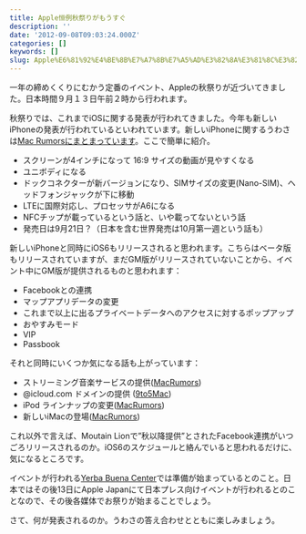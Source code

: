 ```yaml
---
title: Apple恒例秋祭りがもうすぐ
description: ''
date: '2012-09-08T09:03:24.000Z'
categories: []
keywords: []
slug: Apple%E6%81%92%E4%BE%8B%E7%A7%8B%E7%A5%AD%E3%82%8A%E3%81%8C%E3%82%82%E3%81%86%E3%81%99%E3%81%90
---
```

一年の締めくくりにむかう定番のイベント、Appleの秋祭りが近づいてきました。日本時間９月１３日午前２時から行われます。

秋祭りでは、これまでiOSに関する発表が行われてきました。今年も新しいiPhoneの発表が行われているといわれています。新しいiPhoneに関するうわさは[Mac Rumorsにまとまっています](http://www.macrumors.com/roundup/iphone-5/)。ここで簡単に紹介。

*   スクリーンが4インチになって 16:9 サイズの動画が見やすくなる
*   ユニボディになる
*   ドックコネクターが新バージョンになり、SIMサイズの変更(Nano-SIM)、ヘッドフォンジャックが下に移動
*   LTEに国際対応し、プロセッサがA6になる
*   NFCチップが載っているという話と、いや載ってないという話
*   発売日は9月21日？（日本を含む世界発売は10月第一週という話も）

新しいiPhoneと同時にiOS6もリリースされると思われます。こちらはベータ版もリリースされていますが、まだGM版がリリースされていないことから、イベント中にGM版が提供されるものと思われます：

*   Facebookとの連携
*   マップアプリデータの変更
*   これまで以上に出るプライベートデータへのアクセスに対するポップアップ
*   おやすみモード
*   VIP
*   Passbook

それと同時にいくつか気になる話も上がっています：

*   ストリーミング音楽サービスの提供([MacRumors](http://www.macrumors.com/2012/09/06/apple-working-on-pandora-like-music-service/))
*   @icloud.com ドメインの提供 ([9to5Mac](http://9to5mac.com/2012/07/16/icloud-beta-website-updated-with-icloud-com-domain-support/))
*   iPod ラインナップの変更([MacRumors](http://www.macrumors.com/2012/09/07/apple-splitting-ipod-touch-lineup-between-current-and-new-designs-increasing-color-options-for-ipod-shuffle-and-new-nano/))
*   新しいiMacの登場([MacRumors](http://www.macrumors.com/2012/09/07/updates-to-apples-imac-line-reportedly-imminent/))

これ以外で言えば、Moutain Lionで”秋以降提供”とされたFacebook連携がいつごろリリースされるのか。iOS6のスケジュールと絡んでいると思われるだけに、気になるところです。

イベントが行われる[Yerba Buena Center](http://www.macrumors.com/2012/09/07/apple-begins-prepping-yerba-buena-center-for-iphone-5-media-event/)では準備が始まっているとのこと。日本ではその後13日にApple Japanにて日本プレス向けイベントが行われるとのことなので、その後各媒体でお祭りが始まることでしょう。

さて、何が発表されるのか。うわさの答え合わせとともに楽しみましょう。